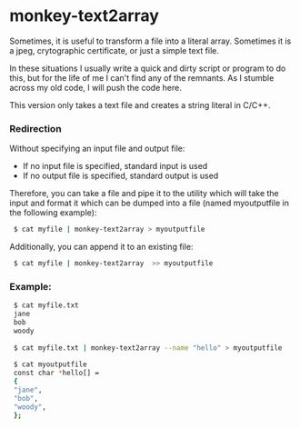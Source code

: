 # monkey-text2array

Sometimes, it is useful to transform a file into a 
literal array.  Sometimes it is a jpeg, crytographic certificate, or just a 
simple text file. 

In these situations I usually write a quick and dirty script or 
program to do this, but for the life of me I can't find any of the remnants.  As I 
stumble across my old code, I will push the code here.

This version only takes a text file and creates a string literal in C/C++.

### Redirection
Without specifying an input file and output file:
 - If no input file is specified, standard input is used
 - If no output file is specified, standard output is used

Therefore, you can take a file and pipe it to the utility  which will take the input and format it which can be dumped into a  file (named myoutputfile in the following example):

```bash
 $ cat myfile | monkey-text2array > myoutputfile
 ```

 Additionally, you can append it to an existing file:
 
```bash
 $ cat myfile | monkey-text2array  >> myoutputfile
```

### Example:

```bash
 $ cat myfile.txt
 jane
 bob
 woody
 
 $ cat myfile.txt | monkey-text2array --name "hello" > myoutputfile
 
 $ cat myoutputfile
 const char *hello[] =
 {
 "jane",
 "bob",
 "woody",
 };
 
```
